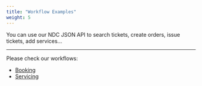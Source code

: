 ```yaml
---
title: "Workflow Examples"
weight: 5
---
```


You can use our NDC JSON API to search tickets, create orders, issue tickets, add services...

----

Please check our workflows:

- [Booking](https://dev-guides.airgateway.net/workflow_examples/booking/)
- [Servicing](https://dev-guides.airgateway.net/workflow_examples/servicing/)